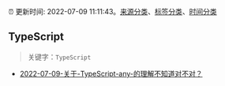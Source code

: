 :alarm_clock: 更新时间: 2022-07-09 11:11:43。[来源分类](../README.md)、[标签分类](../TAGS.md)、[时间分类](../TIMELINE.md)

## TypeScript


> 关键字：`TypeScript`



- [2022-07-09-关于-TypeScript-any-的理解不知道对不对？](https://www.v2ex.com/t/865143) 